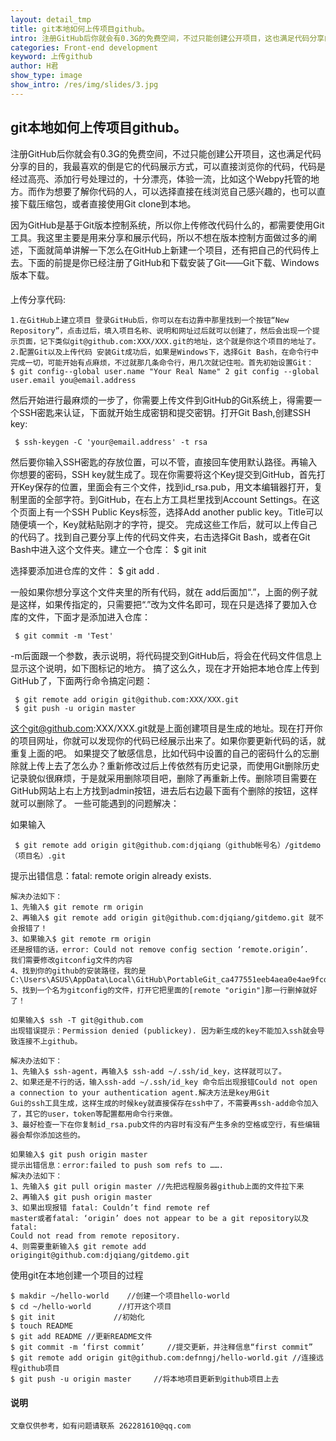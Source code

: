 ```yaml
---
layout: detail_tmp
title: git本地如何上传项目github。
intro: 注册GitHub后你就会有0.3G的免费空间，不过只能创建公开项目，这也满足代码分享的目的，我最喜欢的倒是它的代码展示方式，可以直接浏览你的代码，代码是经过高亮、添加行号处理过的，十分漂亮，体验一流，比如这个Webpy托管的地方。而作为想要了解你代码的人，可以选择直接在线浏览自己感兴趣的，也可以直接下载压缩包，或者直接使用Git clone到本地。
categories: Front-end development
keyword: 上传github
author: H君
show_type: image
show_intro: /res/img/slides/3.jpg
---
```



git本地如何上传项目github。
-------------

注册GitHub后你就会有0.3G的免费空间，不过只能创建公开项目，这也满足代码分享的目的，我最喜欢的倒是它的代码展示方式，可以直接浏览你的代码，代码是经过高亮、添加行号处理过的，十分漂亮，体验一流，比如这个Webpy托管的地方。而作为想要了解你代码的人，可以选择直接在线浏览自己感兴趣的，也可以直接下载压缩包，或者直接使用Git clone到本地。

因为GitHub是基于Git版本控制系统，所以你上传修改代码什么的，都需要使用Git工具。我这里主要是用来分享和展示代码，所以不想在版本控制方面做过多的阐述，下面就简单讲解一下怎么在GitHub上新建一个项目，还有把自己的代码传上去。下面的前提是你已经注册了GitHub和下载安装了Git——Git下载、Windows版本下载。

#### <i class="icon-pencil"></i>

上传分享代码:

	1.在GitHub上建立项目 登录GitHub后，你可以在右边靠中那里找到一个按钮“New Repository”，点击过后，填入项目名称、说明和网址过后就可以创建了，然后会出现一个提示页面，记下类似git@github.com:XXX/XXX.git的地址，这个就是你这个项目的地址了。
    2.配置Git以及上传代码 安装Git成功后，如果是Windows下，选择Git Bash，在命令行中完成一切，可能开始有点麻烦，不过就那几条命令行，用几次就记住啦。首先初始设置Git： 
	$ git config--global user.name "Your Real Name" 2 git config --global user.email you@email.address

然后开始进行最麻烦的一步了，你需要上传文件到GitHub的Git系统上，得需要一个SSH密匙来认证，下面就开始生成密钥和提交密钥。打开Git Bash,创建SSH key:

	 $ ssh-keygen -C 'your@email.address' -t rsa

然后要你输入SSH密匙的存放位置，可以不管，直接回车使用默认路径。再输入你想要的密码，SSH key就生成了。现在你需要将这个Key提交到GitHub，首先打开Key保存的位置，里面会有三个文件，找到id_rsa.pub，用文本编辑器打开，复制里面的全部字符。到GitHub，在右上方工具栏里找到Account Settings。在这个页面上有一个SSH Public Keys标签，选择Add another public key。Title可以随便填一个，Key就粘贴刚才的字符，提交。
完成这些工作后，就可以上传自己的代码了。找到自己要分享上传的代码文件夹，右击选择Git Bash，或者在Git Bash中进入这个文件夹。建立一个仓库：
	$ git init

选择要添加进仓库的文件：
	$ git add .

一般如果你想分享这个文件夹里的所有代码，就在 add后面加“.”，上面的例子就是这样，如果传指定的，只需要把“.”改为文件名即可，现在只是选择了要加入仓库的文件，下面才是添加进入仓库：

	 $ git commit -m 'Test'

-m后面跟一个参数，表示说明，将代码提交到GitHub后，将会在代码文件信息上显示这个说明，如下图标记的地方。
搞了这么久，现在才开始把本地仓库上传到GitHub了，下面两行命令搞定问题：

	 $ git remote add origin git@github.com:XXX/XXX.git 
	 $ git push -u origin master

这个git@github.com:XXX/XXX.git就是上面创建项目是生成的地址。现在打开你的项目网址，你就可以发现你的代码已经展示出来了。如果你要更新代码的话，就重复上面的吧。
如果提交了敏感信息，比如代码中设置的自己的密码什么的忘删除就上传上去了怎么办？重新修改过后上传依然有历史记录，而使用Git删除历史记录貌似很麻烦，于是就采用删除项目吧，删除了再重新上传。删除项目需要在GitHub网站上右上方找到admin按钮，进去后右边最下面有个删除的按钮，这样就可以删除了。
一些可能遇到的问题解决：

 如果输入

	 $ git remote add origin git@github.com:djqiang（github帐号名）/gitdemo（项目名）.git
提示出错信息：fatal: remote origin already exists.


	解决办法如下： 
	1、先输入$ git remote rm origin 
	2、再输入$ git remote add origin git@github.com:djqiang/gitdemo.git 就不会报错了！ 
 	3、如果输入$ git remote rm origin 
	还是报错的话，error: Could not remove config section ‘remote.origin’.
	我们需要修改gitconfig文件的内容
	4、找到你的github的安装路径，我的是C:\Users\ASUS\AppData\Local\GitHub\PortableGit_ca477551eeb4aea0e4ae9fcd3358bd96720bb5c8\etc
	5、找到一个名为gitconfig的文件，打开它把里面的[remote "origin"]那一行删掉就好了！

	如果输入$ ssh -T git@github.com
	出现错误提示：Permission denied (publickey). 因为新生成的key不能加入ssh就会导致连接不上github。

	解决办法如下： 
	1、先输入$ ssh-agent，再输入$ ssh-add ~/.ssh/id_key，这样就可以了。
	2、如果还是不行的话，输入ssh-add ~/.ssh/id_key 命令后出现报错Could not open a connection to your authentication agent.解决方法是key用Git
	Gui的ssh工具生成，这样生成的时候key就直接保存在ssh中了，不需要再ssh-add命令加入了，其它的user，token等配置都用命令行来做。
	3、最好检查一下在你复制id_rsa.pub文件的内容时有没有产生多余的空格或空行，有些编辑器会帮你添加这些的。

	如果输入$ git push origin master
	提示出错信息：error:failed to push som refs to …….
	解决办法如下： 
	1、先输入$ git pull origin master //先把远程服务器github上面的文件拉下来 
	2、再输入$ git push origin master 
	3、如果出现报错 fatal: Couldn’t find remote ref
	master或者fatal: ‘origin’ does not appear to be a git repository以及fatal:
	Could not read from remote repository. 
	4、则需要重新输入$ git remote add
	origingit@github.com:djqiang/gitdemo.git 

使用git在本地创建一个项目的过程 

	$ makdir ~/hello-world    //创建一个项目hello-world 
	$ cd ~/hello-world      //打开这个项目 
	$ git init             //初始化 
	$ touch README 
	$ git add README //更新README文件 
	$ git commit -m ‘first commit’     //提交更新，并注释信息“first commit” 
	$ git remote add origin git@github.com:defnngj/hello-world.git //连接远程github项目 
	$ git push -u origin master     //将本地项目更新到github项目上去

#### <i class="icon-pencil"></i>说明

	文章仅供参考，如有问题请联系 262281610@qq.com
